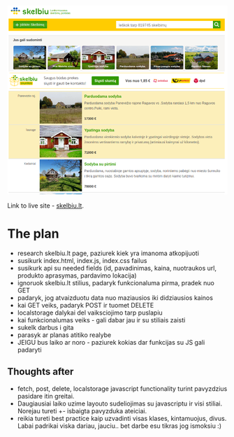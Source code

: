 ![skelbiu.lt](./references/prezentacinis.png)

Link to live site - [skelbiu.lt](https://arvydas.dev/codeacademy/javascript/skelbiult/index.html).

# The plan

- research skelbiu.lt page, paziurek kiek yra imanoma atkopijuoti
- susikurk index.html, index.js, index.css failus
- susikurk api su needed fields (id, pavadinimas, kaina, nuotraukos
  url, produkto aprasymas, pardavimo lokacija)
- ignoruok skelbiu.lt stilius, padaryk funkcionaluma pirma, pradek nuo
  GET
- padaryk, jog atvaizduotu data nuo maziausios iki didziausios kainos
- kai GET veiks, padaryk POST ir tuomet DELETE
- localstorage dalykai del vaiksciojimo tarp puslapiu
- kai funkcionalumas veiks - gali dabar jau ir su stiliais zaisti
- sukelk darbus i gita
- parasyk ar planas atitiko realybe
- JEIGU bus laiko ar noro - paziurek kokias dar funkcijas su JS gali
  padaryti


## Thoughts after 
- fetch, post, delete, localstorage javascript functionality turint
  pavyzdzius pasidare itin greitai.
- Daugiausiai laiko uzime layouto sudeliojimas su javascriptu ir visi
  stiliai. Norejau tureti +- isbaigta pavyzduka ateiciai.
- reikia tureti best practice kaip uzvadinti visas klases,
  kintamuojus, divus. Labai padrikai viska dariau, jauciu.. bet darbe
  esu tikras jog ismoksiu :)
